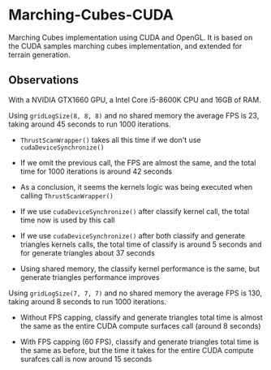 # Marching-Cubes-CUDA
 Marching Cubes implementation using CUDA and OpenGL. It is based on the CUDA samples marching cubes implementation, and extended for terrain generation.


## Observations 

With a NVIDIA GTX1660 GPU, a Intel Core i5-8600K CPU and 16GB of RAM.

Using ```gridLogSize(8, 8, 8)``` and no shared memory the average FPS is 23, taking around 45 seconds to run 1000 iterations. 

- ```ThrustScanWrapper()``` takes all this time if we don't use ```cudaDeviceSynchronize()```

- If we omit the previous call, the FPS are almost the same, and the total time for 1000 iterations is around 42 seconds

- As a conclusion, it seems the kernels logic was being executed when calling ```ThrustScanWrapper()```

- If we use ```cudaDeviceSynchronize()``` after classify kernel call, the total time now is used by this call

- If we use ```cudaDeviceSynchronize()``` after both classify and generate triangles kernels calls, the total time of classify is around 5 seconds and for generate triangles about 37 seconds

- Using shared memory, the classify kernel performance is the same, but generate triangles performance improves

Using ```gridLogSize(7, 7, 7)``` and no shared memory the average FPS is 130, taking around 8 seconds to run 1000 iterations.

- Without FPS capping, classify and generate triangles total time is almost the same as the entire CUDA compute surfaces call (around 8 seconds)

- With FPS capping (60 FPS), classify and generate triangles total time is the same as before, but the time it takes for the entire CUDA compute surafces call is now around 15 seconds

